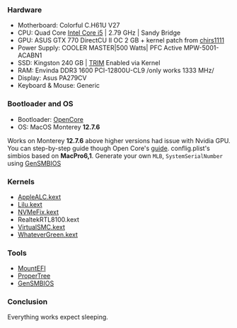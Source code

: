 ### Hardware
* Motherboard: Colorful C.H61U V27
* CPU: Quad Core [Intel Core i5](https://www.intel.com/content/www/us/en/products/sku/52206/intel-core-i52300-processor-6m-cache-up-to-3-10-ghz/specifications.html) | 2.79 GHz | Sandy Bridge
* GPU: ASUS GTX 770 DirectCU II OC 2 GB + kernel patch from [chirs1111](https://github.com/chris1111/Geforce-Kepler-patcher)
* Power Supply: COOLER MASTER|500 Watts| PFC Active MPW-5001-ACABN1
* SSD: Kingston 240 GB | [TRIM](https://en.wikipedia.org/wiki/Trim_(computing)) Enabled via Kernel 
* RAM: Envinda DDR3 1600 PCI-12800U-CL9 /only works 1333 MHz/
* Display: Asus PA279CV
* Keyboard & Mouse: Generic

### Bootloader and OS
* Bootloader: [OpenCore](https://github.com/acidanthera/OpenCorePkg)
* OS: MacOS Monterey **12.7.6**

Works on Monterey **12.7.6** above higher versions had issue with Nvidia GPU.
You can step-by-step guide though Open Core's [guide](https://dortania.github.io/OpenCore-Install-Guide/0).
conflig.plist's simbios based on **MacPro6,1**. Generate your own `MLB`, `SystemSerialNumber` using [GenSMBIOS](https://github.com/corpnewt/GenSMBIOS)

### Kernels
* [AppleALC.kext](https://github.com/acidanthera/AppleALC)
* [Lilu.kext](https://github.com/acidanthera/Lilu)
* [NVMeFix.kext](https://github.com/acidanthera/NVMeFix)
* RealtekRTL8100.kext
* [VirtualSMC.kext](https://github.com/acidanthera/VirtualSMC)
* [WhateverGreen.kext](https://github.com/acidanthera/WhateverGreen)

### Tools
* [MountEFI](https://github.com/corpnewt/MountEFI)
* [ProperTree](https://github.com/corpnewt/ProperTree)
* [GenSMBIOS](https://github.com/corpnewt/GenSMBIOS)

### Conclusion
Everything works expect sleeping.
